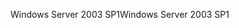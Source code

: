 <span data-ttu-id="09f63-101">Windows Server 2003 SP1</span><span class="sxs-lookup"><span data-stu-id="09f63-101">Windows Server 2003 SP1</span></span>